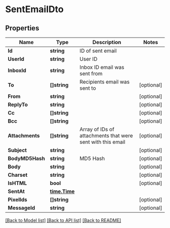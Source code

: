 # SentEmailDto

## Properties

Name | Type | Description | Notes
------------ | ------------- | ------------- | -------------
**Id** | **string** | ID of sent email | 
**UserId** | **string** | User ID | 
**InboxId** | **string** | Inbox ID email was sent from | 
**To** | **[]string** | Recipients email was sent to | [optional] 
**From** | **string** |  | [optional] 
**ReplyTo** | **string** |  | [optional] 
**Cc** | **[]string** |  | [optional] 
**Bcc** | **[]string** |  | [optional] 
**Attachments** | **[]string** | Array of IDs of attachments that were sent with this email | [optional] 
**Subject** | **string** |  | [optional] 
**BodyMD5Hash** | **string** | MD5 Hash | [optional] 
**Body** | **string** |  | [optional] 
**Charset** | **string** |  | [optional] 
**IsHTML** | **bool** |  | [optional] 
**SentAt** | [**time.Time**](time.Time) |  | 
**PixelIds** | **[]string** |  | [optional] 
**MessageId** | **string** |  | [optional] 

[[Back to Model list]](../README#documentation-for-models) [[Back to API list]](../README#documentation-for-api-endpoints) [[Back to README]](../README)


